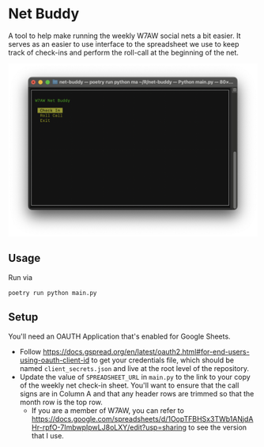Net Buddy
=========

A tool to help make running the weekly W7AW social nets a bit easier. It
serves as an easier to use interface to the spreadsheet we use to keep track of
check-ins and perform the roll-call at the beginning of the net.

![Overview Screen](docs/overview-screen.png)

## Usage
Run via
```shell
poetry run python main.py
```

## Setup

You'll need an OAUTH Application that's enabled for Google Sheets.
* Follow https://docs.gspread.org/en/latest/oauth2.html#for-end-users-using-oauth-client-id
  to get your credentials file, which should be named `client_secrets.json` and 
  live at the root level of the repository.
* Update the value of `SPREADSHEET_URL` in `main.py` to the link to your copy
  of the weekly net check-in sheet. You'll want to ensure that the call signs
  are in Column A and that any header rows are trimmed so that the month row
  is the top row.
  * If you are a member of W7AW, you can refer to
    https://docs.google.com/spreadsheets/d/1OopTFBHSx3TWb1ANjdAHr-rpfO-7ImbwpIpwLJ8oLXY/edit?usp=sharing
    to see the version that I use.
